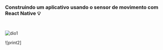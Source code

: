 ### Construindo um aplicativo usando o sensor de movimento com React Native 💡
<br>


![dio1](https://user-images.githubusercontent.com/92344990/175133023-bbb3bdd4-1310-4d44-8952-1929196021f1.JPG)

![print2]


